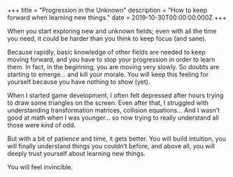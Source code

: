 +++
title = "Progression in the Unknown"
description = "How to keep forward when learning new things."
date = 2019-10-30T00:00:00.000Z
+++

When you start exploring new and unknown fields; even with all the time you need, it could be harder than you think to keep focus (and sane).

Because rapidly, basic knowledge of other fields are needed to keep moving forward, and you have to stop your progression in order to learn them. In fact, in the beginning, you are moving very slowly. So doubts are starting to emerge… and kill your morale. You will keep this feeling for yourself because you have nothing to show (yet).

When I started game development, I often felt depressed after hours trying to draw some triangles on the screen. Even after that, I struggled with understanding transformation matrices, collision equations… And I wasn’t good at math when I was younger… so now trying to really understand all those were kind of odd. 

But with a bit of patience and time, it gets better. You will build intuition, you will finally understand things you couldn’t before, and above all, you will deeply trust yourself about learning new things. 

You will feel invincible.

